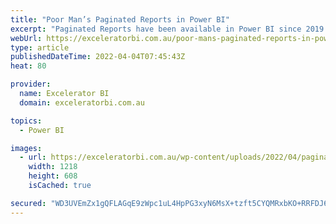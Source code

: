 ```yaml
---
title: "Poor Man’s Paginated Reports in Power BI"
excerpt: "Paginated Reports have been available in Power BI since 2019.  They serve an important purpose, but they are not easy for the average business user to learn, plus they require Power BI Premium to use.  In my blog and video today, I will show you how you can use Excel [...]Read More »"
webUrl: https://exceleratorbi.com.au/poor-mans-paginated-reports-in-power-bi/
type: article
publishedDateTime: 2022-04-04T07:45:43Z
heat: 80

provider:
  name: Excelerator BI
  domain: exceleratorbi.com.au

topics:
  - Power BI

images:
  - url: https://exceleratorbi.com.au/wp-content/uploads/2022/04/paginated-reports.png
    width: 1218
    height: 608
    isCached: true

secured: "WD3UVEmZx1gQFLAGqE9zWpc1uL4HpPG3xyN6MsX+tzft5CYQMRxbKO+RRFDJ6Kv5nI4N6FAzE/HOB2zkCkkr9jnNdD0437PwwOXa7OHEfr6vFsLaRvXqM2df2PVg4P/Dwt83sC1KZIzVGIi9yHRwDTO9msp12fmbJlo9byD4x6sMbNy9JKpiggf9fgWUZqW/stIjgAi/Ayig/VD0oyry/r6ajl05ykFPL5peGEWXI+VkkVV91BPRdKuQg905VyCLPIyFBiIkRCYXaWjimjLJ6er8K1NRnff5BqfrouOHJhdN9FXilKwWMZ3MPUKmenYQOrqFRhMaeUFSIUQ25Pnd8TrncGGWnAlrb1BGOJYCET4=;dPgV5FxUUDBum6Meo5fZ+A=="
---
```


